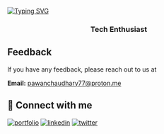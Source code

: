 [![Typing SVG](https://readme-typing-svg.herokuapp.com?font=Fira+Code&weight=600&pause=1000&color=2966F7&width=435&lines=Hi+There+%F0%9F%91%8B%2C+It's+me+Pawan+Chaudhary)](https://git.io/typing-svg)
<h3 align="center"> Tech Enthusiast </h3>

## Feedback

If you have any feedback, please reach out to us at

**Email:** pawanchaudhary77@proton.me


## 🔗 Connect with me
[![portfolio](https://img.shields.io/badge/my_portfolio-000?style=for-the-badge&logo=ko-fi&logoColor=white)](https://chaudharypawan.com.np/)
[![linkedin](https://img.shields.io/badge/linkedin-0A66C2?style=for-the-badge&logo=linkedin&logoColor=white)](https://www.linkedin.com/in/pawan-cdhry/)
[![twitter](https://img.shields.io/badge/twitter-1DA1F2?style=for-the-badge&logo=twitter&logoColor=white)](https://x.com/pawan_cdy)

